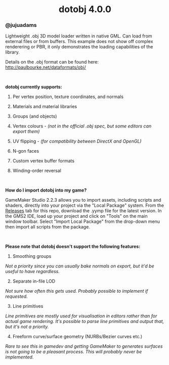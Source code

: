 <h1 align="center">dotobj 4.0.0</h1>

### @jujuadams

Lightweight .obj 3D model loader written in native GML. Can load from external files or from buffers. This example does not show off complex renderering or PBR, it only demonstrates the loading capabilities of the library.

Details on the .obj format can be found here: http://paulbourke.net/dataformats/obj/

&nbsp;

**dotobj currently supports:**

1. Per vertex position, texture coordinates, and normals

2. Materials and material libraries

3. Groups (and objects)

4. Vertex colours - *(not in the official .obj spec, but some editors can export them)*

5. UV flipping - *(for compatibility between DirectX and OpenGL)*

6. N-gon faces

7. Custom vertex buffer formats

8. Winding-order reversal

&nbsp;

**How do I import dotobj into my game?**

GameMaker Studio 2.2.3 allows you to import assets, including scripts and shaders, directly into your project via the "Local Package" system. From the [Releases](https://github.com/JujuAdams/dotobj/releases/) tab for this repo, download the .yymp file for the latest version. In the GMS2 IDE, load up your project and click on "Tools" on the main window toolbar. Select "Import Local Package" from the drop-down menu then import all scripts from the package.

&nbsp;

**Please note that dotobj doesn't support the following features:**

1. Smoothing groups

*Not a priority since you can usually bake normals on export, but it'd be useful to have regardless.*

2. Separate in-file LOD

*Not sure how often this gets used. Probably possible to implement if requested.*

3. Line primitives

*Line primitives are mostly used for visualisation in editors rather than for actual game rendering. It's possible to parse line primitives and output that, but it's not a priority.*

4. Freeform curve/surface geometry (NURBs/Bezier curves etc.)

*Rare to see this in gamedev and getting GameMaker to generates surfaces is not going to be a pleasant process. This will probably never be implemented.*
